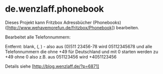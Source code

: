 # de.wenzlaff.phonebook

Dieses Projekt kann Fritzbox Adressbücher (Phonebooks) ([http://www.wehavemorefun.de/fritzbox/Phonebook]) bearbeiten.

Bearbeitet alle Telefonnummern:

Entfernt: blank, (, ) - also aus (0)511 23456-78 wird 05112345678 und alle Telefonnummern die ohne +49 für Deutschland und mit 0 starten werden zu +49 ohne 0 also z.B. aus 051123456 wird +4051123456

Details siehe [http://blog.wenzlaff.de/?p=6871]

